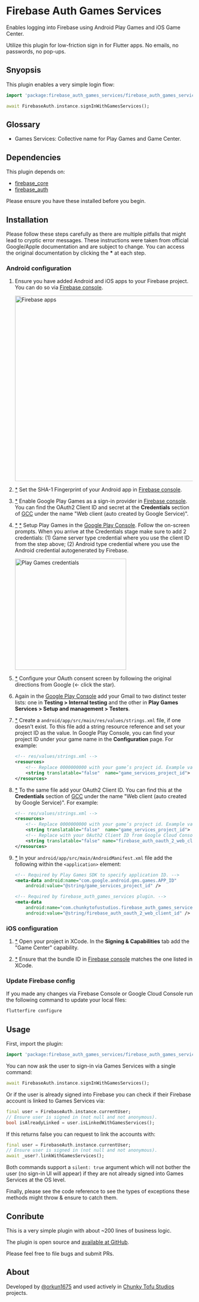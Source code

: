 # Firebase Auth Games Services

Enables logging into Firebase using Android Play Games and iOS Game Center.

Utilize this plugin for low-friction sign in for Flutter apps. No emails, no passwords, no pop-ups.

## Snyopsis

This plugin enables a very simple login flow:

```dart
import 'package:firebase_auth_games_services/firebase_auth_games_services.dart';

await FirebaseAuth.instance.signInWithGamesServices();
```

## Glossary

* Games Services: Collective name for Play Games and Game Center.

## Dependencies

This plugin depends on:

* [firebase_core](https://pub.dev/packages/firebase_core)
* [firebase_auth](https://pub.dev/packages/firebase_auth)

Please ensure you have these installed before you begin.

## Installation

Please follow these steps carefully as there are multiple pitfalls that might lead to cryptic error messages. These instructions were taken from official Google/Apple documentation and are subject to change. You can access the original documentation by clicking the **\*** at each step.

### Android configuration

1. Ensure you have added Android and iOS apps to your Firebase project. You can do so via [Firebase console](https://console.firebase.google.com/).

    <img src="https://github.com/orkun1675/firebase_auth_games_services/blob/41c9da50b4ec5f2884241f10853b7482fd176a04/doc/firebase_apps.png?raw=true" height="500" alt="Firebase apps" />

2. [*](https://firebase.google.com/docs/auth/android/play-games#set-up-firebase-project) Set the SHA-1 Fingerprint of your Android app in [Firebase console](https://console.firebase.google.com/).

3. [*](https://firebase.google.com/docs/auth/android/play-games#set-up-firebase-project) Enable Google Play Games as a sign-in provider in [Firebase console](https://console.firebase.google.com/). You can find the OAuth2 Client ID and secret at the **Credentials** section of [GCC](https://console.cloud.google.com/apis/credentials) under the name "Web client  (auto created by Google Service)".

4. [*](https://firebase.google.com/docs/auth/android/play-games#configure-play-games-with-firebase-info) [*](https://developer.android.com/games/pgs/console/setup#add_your_game_to_the) Setup Play Games in the [Google Play Console](https://play.google.com/console/developers). Follow the on-screen prompts. When you arrive at the Credentials stage make sure to add 2 credentials: (1) Game server type credential where you use the client ID from the step above; (2) Android type credential where you use the Android credential autogenerated by Firebase.

    <img src="https://github.com/orkun1675/firebase_auth_games_services/blob/41c9da50b4ec5f2884241f10853b7482fd176a04/doc/play_games_credentials.png?raw=true" height="300" alt="Play Games credentials" />

5. [*](https://developer.android.com/games/pgs/console/setup#configure_the_oauth_consent_screen) Configure your OAuth consent screen by following the original directions from Google (<- click the star).

6. Again in the [Google Play Console](https://play.google.com/console/developers) add your Gmail to two distinct tester lists: one in **Testing > Internal testing** and the other in **Play Games Services > Setup and management > Testers**.

7. [*](https://developer.android.com/games/pgs/android/android-signin) Create a `android/app/src/main/res/values/strings.xml` file, if one doesn't exist. To this file add a string resource reference and set your project ID as the value. In Google Play Console, you can find your project ID under your game name in the **Configuration** page. For example:

    ```xml
    <!-- res/values/strings.xml -->
    <resources>
        <!-- Replace 0000000000 with your game’s project id. Example value shown below. -->
        <string translatable="false"  name="game_services_project_id"> 0000000000 </string>
    </resources>
    ```

8. [*](https://firebase.google.com/docs/auth/android/play-games#set-up-firebase-project) To the same file add your OAuth2 Client ID. You can find this at the **Credentials** section of [GCC](https://console.cloud.google.com/apis/credentials) under the name "Web client  (auto created by Google Service)". For example:

    ```xml
    <!-- res/values/strings.xml -->
    <resources>
        <!-- Replace 0000000000 with your game’s project id. Example value shown below. -->
        <string translatable="false"  name="game_services_project_id"> 0000000000 </string>
        <!-- Replace with your OAuth2 Client ID from Google Cloud Console. -->
        <string translatable="false" name="firebase_auth_oauth_2_web_client_id">XXXXXXXX.apps.googleusercontent.com</string>
    </resources>
    ```

9. [*](https://developer.android.com/games/pgs/android/android-signin) In your `android/app/src/main/AndroidManifest.xml` file add the following within the `<application>` element:

    ```xml
    <!-- Required by Play Games SDK to specify application ID. -->
    <meta-data android:name="com.google.android.gms.games.APP_ID"
        android:value="@string/game_services_project_id" />

    <!-- Required by firebase_auth_games_services plugin. -->
    <meta-data
        android:name="com.chunkytofustudios.firebase_auth_games_services.OAUTH_2_WEB_CLIENT_ID"
        android:value="@string/firebase_auth_oauth_2_web_client_id" />
    ```

### iOS configuration

1. [*](https://developer.apple.com/documentation/gamekit/enabling_and_configuring_game_center/) Open your project in XCode. In the **Signing & Capabilities** tab add the "Game Center" capability.

1. [*](https://firebase.google.com/docs/auth/ios/game-center#before_you_begin) Ensure that the bundle ID in [Firebase console](https://console.firebase.google.com/) matches the one listed in XCode.

### Update Firebase config

If you made any changes via Firebase Console or Google Cloud Console run the following command to update your local files:

```bash
flutterfire configure
```

## Usage

First, import the plugin:

```dart
import 'package:firebase_auth_games_services/firebase_auth_games_services.dart';
```

You can now ask the user to sign-in via Games Services with a single command:

```dart
await FirebaseAuth.instance.signInWithGamesServices();
```

Or if the user is already signed into Firebase you can check if their Firebase account is linked to Games Services via:

```dart
final user = FirebaseAuth.instance.currentUser;
// Ensure user is signed in (not null and not anonymous).
bool isAlreadyLinked = user.isLinkedWithGamesServices();
```

If this returns false you can request to link the accounts with:

```dart
final user = FirebaseAuth.instance.currentUser;
// Ensure user is signed in (not null and not anonymous).
await _user?.linkWithGamesServices();
```

Both commands support a `silent: true` argument which will not bother the user (no sign-in UI will appear) if they are not already signed into Games Services at the OS level.

Finally, please see the code reference to see the types of exceptions these methods might throw & ensure to catch them.

## Conribute

This is a very simple plugin with about ~200 lines of business logic.

The plugin is open source and [available at GitHub](https://github.com/orkun1675/firebase_auth_games_services).

Please feel free to file bugs and submit PRs.

## About

Developed by [@orkun1675](https://github.com/orkun1675) and used actively in [Chunky Tofu Studios](https://chunkytofustudios.com) projects.
